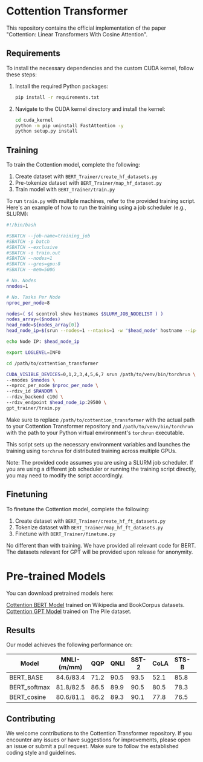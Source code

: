 # Cottention Transformer

This repository contains the official implementation of the paper "Cottention: Linear Transformers With Cosine Attention".

## Requirements

To install the necessary dependencies and the custom CUDA kernel, follow these steps:

1. Install the required Python packages:
   ```bash
   pip install -r requirements.txt
   ```

2. Navigate to the CUDA kernel directory and install the kernel:
   ```bash
   cd cuda_kernel
   python -m pip uninstall FastAttention -y
   python setup.py install
   ```

## Training

To train the Cottention model, complete the following:

1. Create dataset with `BERT_Trainer/create_hf_datasets.py`
2. Pre-tokenize dataset with `BERT_Trainer/map_hf_dataset.py`
3. Train model with `BERT_Trainer/train.py`

To run `train.py` with multiple machines, refer to the provided training script. Here's an example of how to run the training using a job scheduler (e.g., SLURM):

```bash
#!/bin/bash

#SBATCH --job-name=training_job
#SBATCH -p batch
#SBATCH --exclusive
#SBATCH -o train.out
#SBATCH --nodes=1
#SBATCH --gres=gpu:8
#SBATCH --mem=500G

# No. Nodes
nnodes=1

# No. Tasks Per Node
nproc_per_node=8

nodes=( $( scontrol show hostnames $SLURM_JOB_NODELIST ) )
nodes_array=($nodes)
head_node=${nodes_array[0]}
head_node_ip=$(srun --nodes=1 --ntasks=1 -w "$head_node" hostname --ip-address)

echo Node IP: $head_node_ip

export LOGLEVEL=INFO

cd /path/to/cottention_transformer

CUDA_VISIBLE_DEVICES=0,1,2,3,4,5,6,7 srun /path/to/venv/bin/torchrun \
--nnodes $nnodes \
--nproc_per_node $nproc_per_node \
--rdzv_id $RANDOM \
--rdzv_backend c10d \
--rdzv_endpoint $head_node_ip:29500 \
gpt_trainer/train.py
```

Make sure to replace `/path/to/cottention_transformer` with the actual path to your Cottention Transformer repository and `/path/to/venv/bin/torchrun` with the path to your Python virtual environment's `torchrun` executable.

This script sets up the necessary environment variables and launches the training using `torchrun` for distributed training across multiple GPUs.

Note: The provided code assumes you are using a SLURM job scheduler. If you are using a different job scheduler or running the training script directly, you may need to modify the script accordingly.

## Finetuning

To finetune the Cottention model, complete the following:

1. Create dataset with `BERT_Trainer/create_hf_ft_datasets.py`
2. Tokenize dataset with `BERT_Trainer/map_hf_ft_datasets.py`
3. Finetune with `BERT_Trainer/finetune.py`

No different than with training. We have provided all relevant code for BERT. The datasets relevant for GPT will be provided upon release for anonymity.

# Pre-trained Models

You can download pretrained models here:

[Cottention BERT Model](https://drive.google.com/mymodel.pth) trained on Wikipedia and BookCorpus datasets.
[Cottention GPT Model](https://drive.google.com/mymodel.pth) trained on The Pile dataset.

## Results

Our model achieves the following performance on:

| Model                   | MNLI-(m/mm) | QQP  | QNLI | SST-2 | CoLA | STS-B | MRPC | RTE  | Average |
|-------------------------|-------------|------|------|-------|------|-------|------|------|---------|
| BERT_BASE               | 84.6/83.4   | 71.2 | 90.5 | 93.5  | 52.1 | 85.8  | 88.9 | 66.4 | 79.6    |
| BERT_softmax            | 81.8/82.5   | 86.5 | 89.9 | 90.5  | 80.5 | 78.3  | 90.0 | 67.9 | 83.1    |
| BERT_cosine             | 80.6/81.1   | 86.2 | 89.3 | 90.1  | 77.8 | 76.5  | 88.6 | 66.4 | 81.8    |

## Contributing

We welcome contributions to the Cottention Transformer repository. If you encounter any issues or have suggestions for improvements, please open an issue or submit a pull request. Make sure to follow the established coding style and guidelines.

